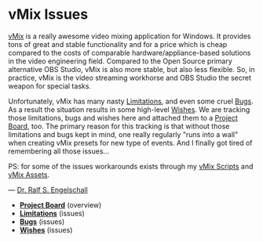
vMix Issues
===========

[vMix](https://www.vmix.com/) is a really awesome video mixing application for Windows.
It provides tons of great and stable functionality and for a price which is cheap
compared to the costs of comparable hardware/appliance-based solutions in the video engineering field.
Compared to the Open Source primary alternative OBS Studio, vMix is also more stable,
but also less flexible. So, in practice, vMix is the video streaming workhorse and
OBS Studio the secret weapon for special tasks.

Unfortunately, vMix has many nasty [Limitations](https://github.com/rse/vmix-issues/labels/type-limitation),
and even some cruel [Bugs](https://github.com/rse/vmix-issues/labels/type-bug).
As a result the situation results in some high-level [Wishes](https://github.com/rse/vmix-issues/labels/type-wish).
We are tracking those limitations, bugs and wishes here and attached them to a [Project Board](https://github.com/users/rse/projects/1/views/1), too.
The primary reason for this tracking is that without those limitations and bugs kept in mind, one really regularly "runs into a wall"
when creating vMix presets for new type of events. And I finally got tired of remembering all those issues...

PS: for some of the issues workarounds exists through my [vMix Scripts](https://github.com/rse/vmix-scripts/)
and [vMix Assets](https://github.com/rse/vmix-assets/).

&mdash; [Dr. Ralf S. Engelschall](mailto:rse@engelschall.com)

- [**Project Board**](https://github.com/users/rse/projects/1/views/1) (overview)
- [**Limitations**](https://github.com/rse/vmix-issues/labels/type-limitation) (issues)
- [**Bugs**](https://github.com/rse/vmix-issues/labels/type-bug) (issues)
- [**Wishes**](https://github.com/rse/vmix-issues/labels/type-wish) (issues)

